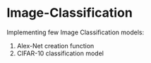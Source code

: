 # Image-Classification
Implementing few Image Classification models:
1) Alex-Net creation function
2) CIFAR-10 classification model
